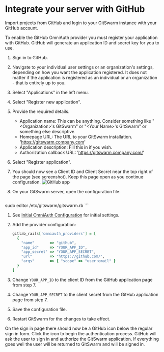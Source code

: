# Integrate your server with GitHub

Import projects from GitHub and login to your GitSwarm instance with your
GitHub account.

To enable the GitHub OmniAuth provider you must register your application
with GitHub. GitHub will generate an application ID and secret key for you
to use.

1.  Sign in to GitHub.

1.  Navigate to your individual user settings or an organization's
    settings, depending on how you want the application registered. It does
    not matter if the application is registered as an individual or an
    organization - that is entirely up to you.

1.  Select "Applications" in the left menu.

1.  Select "Register new application".

1.  Provide the required details.
    - Application name: This can be anything. Consider something like
      "\<Organization\>'s GitSwarm" or "\<Your Name\>'s GitSwarm" or
      something else descriptive.
    - Homepage URL: The URL to your GitSwarm installation.
      'https://gitswarm.company.com'
    - Application description: Fill this in if you wish.
    - Authorization callback URL: 'https://gitswarm.company.com/'
1.  Select "Register application".

1.  You should now see a Client ID and Client Secret near the top right of the page (see screenshot). 
    Keep this page open as you continue configuration.
    ![GitHub app](github_app.png)

1.  On your GitSwarm server, open the configuration file.

    ```sh
sudo editor /etc/gitswarm/gitswarm.rb
    ```

1.  See [Initial OmniAuth
    Configuration](omniauth.md#initial-omniauth-configuration) for initial
    settings.

1.  Add the provider configuration:

    ```ruby
    gitlab_rails['omniauth_providers'] = [
      {
        "name"       => "github",
        "app_id"     => "YOUR_APP_ID",
        "app_secret" => "YOUR_APP_SECRET",
        "url"        => "https://github.com/",
        "args"       => { "scope" => "user:email" }
      }
    ]
    ```

1.  Change `YOUR_APP_ID` to the client ID from the GitHub application page
    from step 7.

1.  Change `YOUR_APP_SECRET` to the client secret from the GitHub
    application page  from step 7.

1.  Save the configuration file.

1.  Restart GitSwarm for the changes to take effect.

On the sign in page there should now be a GitHub icon below the regular
sign in form. Click the icon to begin the authentication process. GitHub
will ask the user to sign in and authorize the GitSwarm application. If
everything goes well the user will be returned to GitSwarm and will be
signed in.
